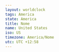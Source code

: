 ```yaml
---
layout: worldclock
tags: America
state: America
title: Nome
name: United States
iso: US
timezone: America/Nome
utc: UTC +12:58
---
```


